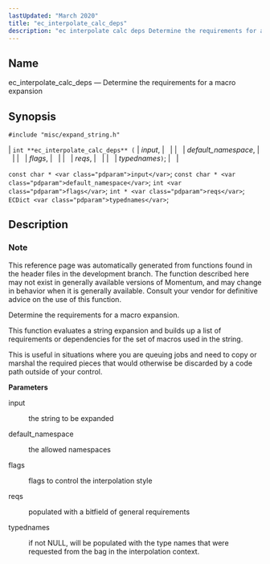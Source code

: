 ```yaml
---
lastUpdated: "March 2020"
title: "ec_interpolate_calc_deps"
description: "ec interpolate calc deps Determine the requirements for a macro expansion int ec interpolate calc deps input default namespace flags reqs typednames const char input const char default namespace int flags int reqs EC Dict typednames This reference page was automatically generated from functions found in the header files in..."
---
```


<a name="apis.ec_interpolate_calc_deps"></a> 
## Name

ec_interpolate_calc_deps — Determine the requirements for a macro expansion

## Synopsis

`#include "misc/expand_string.h"`

| `int **ec_interpolate_calc_deps** (` | <var class="pdparam">input</var>, |   |
|   | <var class="pdparam">default_namespace</var>, |   |
|   | <var class="pdparam">flags</var>, |   |
|   | <var class="pdparam">reqs</var>, |   |
|   | <var class="pdparam">typednames</var>`)`; |   |

`const char * <var class="pdparam">input</var>`;
`const char * <var class="pdparam">default_namespace</var>`;
`int <var class="pdparam">flags</var>`;
`int * <var class="pdparam">reqs</var>`;
`ECDict <var class="pdparam">typednames</var>`;<a name="idp53354480"></a> 
## Description

### Note

This reference page was automatically generated from functions found in the header files in the development branch. The function described here may not exist in generally available versions of Momentum, and may change in behavior when it is generally available. Consult your vendor for definitive advice on the use of this function.

Determine the requirements for a macro expansion.

This function evaluates a string expansion and builds up a list of requirements or dependencies for the set of macros used in the string.

This is useful in situations where you are queuing jobs and need to copy or marshal the required pieces that would otherwise be discarded by a code path outside of your control.

**<a name="idp53358592"></a> Parameters**

<dl class="variablelist">

<dt>input</dt>

<dd>

the string to be expanded

</dd>

<dt>default_namespace</dt>

<dd>

the allowed namespaces

</dd>

<dt>flags</dt>

<dd>

flags to control the interpolation style

</dd>

<dt>reqs</dt>

<dd>

populated with a bitfield of general requirements

</dd>

<dt>typednames</dt>

<dd>

if not NULL, will be populated with the type names that were requested from the bag in the interpolation context.

</dd>

</dl>